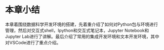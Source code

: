 # 本章小结


本章着围绕数据科学开发环境的搭建，先着重介绍了如何对Python包与环境进行管理，然后对交互式shell，Ipython和交互式笔记本，Jupyter
Notebook和Jupyter
Lab进行了讲解。最后介绍了常用的集成开发环境和文本开发环境，其中对VSCode进行了重点介绍。